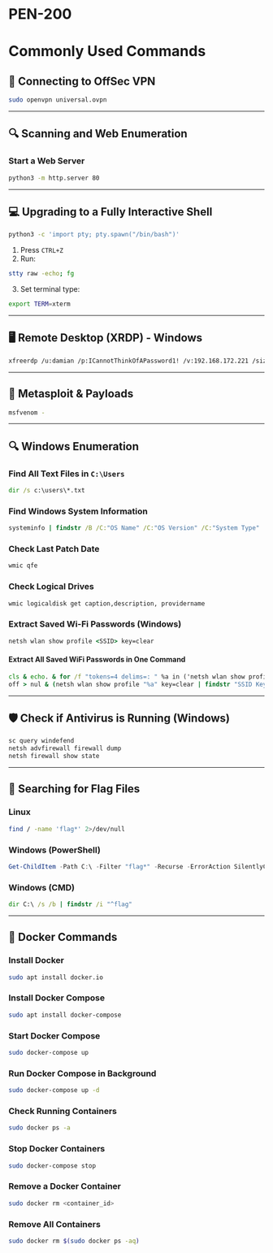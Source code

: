 # PEN-200
# Commonly Used Commands

## 📌 **Connecting to OffSec VPN**
```bash
sudo openvpn universal.ovpn
```

---

## 🔍 **Scanning and Web Enumeration**
### **Start a Web Server**
```bash
python3 -m http.server 80
```

---

## 💻 **Upgrading to a Fully Interactive Shell**
```bash
python3 -c 'import pty; pty.spawn("/bin/bash")'
```
1. Press `CTRL+Z`
2. Run:
```bash
stty raw -echo; fg
```
3. Set terminal type:
```bash
export TERM=xterm
```

---

## 🖥 **Remote Desktop (XRDP) - Windows**
```bash
xfreerdp /u:damian /p:ICannotThinkOfAPassword1! /v:192.168.172.221 /size:80% /tls-seclevel:0 /timeout:80000 /drive:kali,.
```

---

## 🏴 **Metasploit & Payloads**
```bash
msfvenom -
```

---

## 🔍 **Windows Enumeration**
### **Find All Text Files in `C:\Users`**
```cmd
dir /s c:\users\*.txt
```

### **Find Windows System Information**
```cmd
systeminfo | findstr /B /C:"OS Name" /C:"OS Version" /C:"System Type"
```

### **Check Last Patch Date**
```cmd
wmic qfe
```

### **Check Logical Drives**
```cmd
wmic logicaldisk get caption,description, providername
```

### **Extract Saved Wi-Fi Passwords (Windows)**
```cmd
netsh wlan show profile <SSID> key=clear
```

#### **Extract All Saved WiFi Passwords in One Command**
```cmd
cls & echo. & for /f "tokens=4 delims=: " %a in ('netsh wlan show profiles ^| find "Profile "') do @echo 
off > nul & (netsh wlan show profile "%a" key=clear | findstr "SSID Key")
```

---

## 🛡 **Check if Antivirus is Running (Windows)**
```cmd
sc query windefend
netsh advfirewall firewall dump
netsh firewall show state
```


---

## 🏴 **Searching for Flag Files**
### **Linux**
```bash
find / -name 'flag*' 2>/dev/null
```
### **Windows (PowerShell)**
```powershell
Get-ChildItem -Path C:\ -Filter "flag*" -Recurse -ErrorAction SilentlyContinue
```
### **Windows (CMD)**
```cmd
dir C:\ /s /b | findstr /i "^flag"
```

---

## 🐳 **Docker Commands**
### **Install Docker**
```bash
sudo apt install docker.io
```
### **Install Docker Compose**
```bash
sudo apt install docker-compose
```
### **Start Docker Compose**
```bash
sudo docker-compose up
```
### **Run Docker Compose in Background**
```bash
sudo docker-compose up -d
```
### **Check Running Containers**
```bash
sudo docker ps -a
```
### **Stop Docker Containers**
```bash
sudo docker-compose stop
```
### **Remove a Docker Container**
```bash
sudo docker rm <container_id>
```
### **Remove All Containers**
```bash
sudo docker rm $(sudo docker ps -aq)
```
